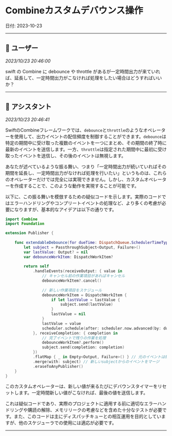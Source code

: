 # Combineカスタムデバウンス操作

日付: 2023-10-23

---

## 👤 ユーザー
*2023/10/23 20:46:00*

swift の Combine に debounce や throttle があるが一定時間出力が来ていれば、延長して、一定時間出力がこなければ処理をしたい場合はどうすればいいか？

---

## 🤖 アシスタント
*2023/10/23 20:46:41*

SwiftのCombineフレームワークでは、`debounce`と`throttle`のようなオペレーターを使用して、出力イベントの配信頻度を制御することができます。`debounce`は特定の期間中に受け取った複数のイベントを一つにまとめ、その期間の終了時に最新のイベントを送信します。一方、`throttle`は指定された期間中に最初に受け取ったイベントを送信し、その後のイベントは無視します。

あなたが述べているような振る舞い、つまり「一定時間出力が続いていればその期間を延長し、一定時間出力がなければ処理を行いたい」というものは、これらのオペレーターだけでは完全には実現できません。しかし、カスタムオペレーターを作成することで、このような動作を実現することが可能です。

以下に、この振る舞いを模倣するための疑似コードを示します。実際のコードではエラーハンドリングやコンプリートイベントの処理など、より多くの考慮が必要になりますが、基本的なアイデアは以下の通りです。

```swift
import Combine
import Foundation

extension Publisher {
    
    func extendableDebounce(for dueTime: DispatchQueue.SchedulerTimeType.Stride, scheduler: DispatchQueue) -> AnyPublisher<Output, Failure> {
        let subject = PassthroughSubject<Output, Failure>()
        var lastValue: Output? = nil
        var debounceWorkItem: DispatchWorkItem?
        
        return self
            .handleEvents(receiveOutput: { value in
                // キャンセル前の作業項目があればキャンセル
                debounceWorkItem?.cancel()
                
                // 新しい作業項目をスケジュール
                debounceWorkItem = DispatchWorkItem {
                    if let lastValue = lastValue {
                        subject.send(lastValue)
                    }
                    lastValue = nil
                }
                lastValue = value
                scheduler.schedule(after: scheduler.now.advanced(by: dueTime), execute: debounceWorkItem!)
            }, receiveCompletion: { completion in
                // 完了イベントで残りの作業を処理
                debounceWorkItem?.perform()
                subject.send(completion: completion)
            })
            .flatMap { _ in Empty<Output, Failure>() } // 元のイベントは無視
            .merge(with: subject) // 新しいsubjectからのイベントをマージ
            .eraseToAnyPublisher()
    }
}
```

このカスタムオペレーターは、新しい値が来るたびにデバウンスタイマーをリセットします。一定時間新しい値がこなければ、最後の値を送信します。

これは疑似コードであり、実際のプロジェクトに適用する前に適切なエラーハンドリングや購読の解除、メモリリークの考慮などを含めた十分なテストが必要です。また、このコードは主にディスパッチキューとの相互運用を目的としていますが、他のスケジューラでの使用には適応が必要です。

---
